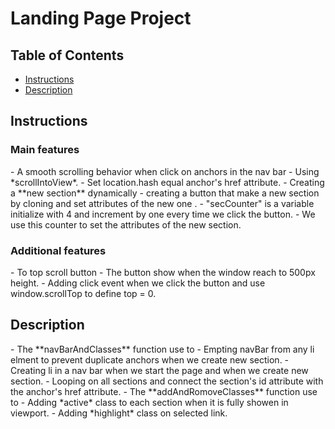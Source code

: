 <h1>Landing Page Project</h1>

<h2>Table of Contents</h2>

* [Instructions](#Instructions)
* [Description](#Description)

<h2>Instructions</h2>
<h3>Main features</h3>
- A smooth scrolling behavior when click on anchors in the nav bar
    - Using *scrollIntoView*.
    - Set location.hash equal anchor's href attribute.
- Creating a **new section** dynamically
    - creating a button that make a new section by cloning and set attributes of the new one .
    - "secCounter" is a variable initialize with 4 and increment by one every time we click the button.
    - We use this counter to set the attributes of the new section.
<h3>Additional features</h3>
- To top scroll button
    - The button show when the window reach to 500px height.
    - Adding click event when we click the button and use window.scrollTop to define top = 0.

<h2>Description</h2>
- The **navBarAndClasses** function use to 
    - Empting navBar from any li elment to prevent duplicate anchors when we create new section.
    - Creating li in a nav bar when we start the page and when we create new section.
    - Looping on all sections and connect the section's id attribute with the anchor's href attribute.
- The **addAndRomoveClasses** function use to
    - Adding *active* class to each section when it is fully showen in viewport.
    - Adding *highlight* class on selected link.
